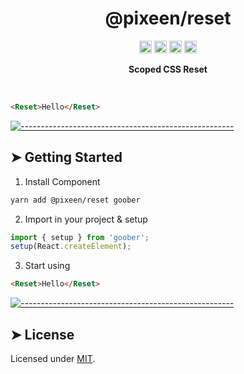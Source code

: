 <!-- ⚠️ This README has been generated from the file(s) "../../blueprint.md" ⚠️--><h1 align="center">@pixeen/reset</h1>
<p align="center">
		<a href="https://npmcharts.com/compare/@pixeen/reset?minimal=true"><img alt="Downloads per month" src="https://img.shields.io/npm/dm/@pixeen/reset.svg" height="20"/></a>
<a href="https://www.npmjs.com/package/@pixeen/reset"><img alt="NPM Version" src="https://img.shields.io/npm/v/@pixeen/reset.svg" height="20"/></a>
<a href="https://david-dm.org/pixeen/ui"><img alt="Dependencies" src="https://img.shields.io/david/pixeen/ui.svg" height="20"/></a>
<a href="https://github.com/pixeen/ui/graphs/contributors"><img alt="Contributors" src="https://img.shields.io/github/contributors/pixeen/ui.svg" height="20"/></a>
	</p>

<p align="center">
  <b>Scoped CSS Reset</b></br>
  <sub><sub>
</p>

<br />


```html
<Reset>Hello</Reset>
```



[![-----------------------------------------------------](https://raw.githubusercontent.com/andreasbm/readme/master/assets/lines/solar.png)](#getting-started)

## ➤ Getting Started

1. Install Component

```bash
yarn add @pixeen/reset goober
```

2. Import in your project & setup

```typescript jsx
import { setup } from 'goober';
setup(React.createElement);
```

3. Start using

```html
<Reset>Hello</Reset>
```



[![-----------------------------------------------------](https://raw.githubusercontent.com/andreasbm/readme/master/assets/lines/solar.png)](#license)

## ➤ License
	
Licensed under [MIT](https://opensource.org/licenses/MIT).
